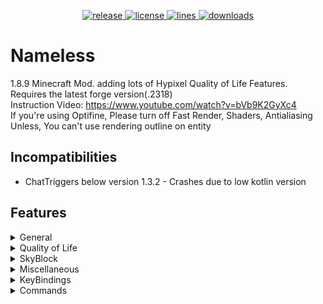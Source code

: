 <p align="center">
<a href="https://github.com/HappyAndJust/Nameless/releases/latest" target="_blank">
    <img alt="release" src="https://img.shields.io/github/v/release/HappyAndJust/Nameless?color=00FFFF&style=for-the-badge" />
  </a>
<a href="https://github.com/HappyAndJust/Nameless/blob/master/LICENSE">
    <img alt="license" src="https://img.shields.io/github/license/HappyAndJust/Nameless?color=00FFFF&style=for-the-badge">
 </a>
<a href="https://github.com/HappyAndJust/Nameless/">
    <img alt="lines" src="https://img.shields.io/tokei/lines/github/HappyAndJust/Nameless?color=00FFFF&style=for-the-badge">
 </a>
<a href="https://github.com/HappyAndJust/Nameless/releases/latest">
    <img alt="downloads" src="https://img.shields.io/github/downloads/HappyAndJust/Nameless/total?color=00FFFF&style=for-the-badge" />
</a>
</p>

# Nameless
1.8.9 Minecraft Mod. adding lots of Hypixel Quality of Life Features. Requires the latest forge version(.2318)<br>
Instruction Video: https://www.youtube.com/watch?v=bVb9K2GyXc4 <br>
If you're using Optifine, Please turn off Fast Render, Shaders, Antialiasing<br>
Unless, You can't use rendering outline on entity

## Incompatibilities
- ChatTriggers below version 1.3.2 - Crashes due to low kotlin version

## Features
<details>
  <summary>General</summary>

  - Glow All Players
  - Remove Negative Effects (blindness, nausea)
  - Bedwars ESP
  - Hide NPC in Lobby
  - Bedwars Ray Trace Bed
  - Display Better Armor in SkyWars
  - Remove Certain Mod ID Sent to Server
</details>
<details>
  <summary>Quality of Life</summary>

  - Join Hypixel Button in Main Menu
  - Reconnect Button in Disconnect Gui
  - Tab Complete /play commands in hypixel
  - Perspective
  - F5 Fix
  - Murderer Finder
  - Trajectory Preview
  - Show Ping numbers in TabList
  - Guess the Build Helper
  - Party Games Helper
    - Jigsaw Rush
    - RPG-16
    - Animal Slaughter
    - Avalanche
    - Anvil Spleef
    - Spider Maze
    - Dive
    - Lab Escape
  - Auto Accept Party
  - AFK Mode
  - Hide Tip Message
  - Cancel Certain Block Rendering
  - Pixel Party Helper
  - In Game Stat Viewer
</details>
<details>
  <summary>SkyBlock</summary>

  - Fairy Soul Waypoint
  - Glow Star Dungeon Mobs
  - Damage Indicator
  - Render Pointing Arrow to Wither/Blood Key
  - Blaze Solver
  - Jerry Workshop Gift ESP
  - Gemstone ESP
  - Glow Dropped Item
  - Livid Dagger Backstep Notifier
  - Glow Bats in Dungeons
  - Glow Dungeons Teammates
  - Show Wither Shield CoolTime
  - Click Anywhere to Open Slayer Menu
  - Enderman Slayer Helper
  - Disable Enderman Teleportation
  - Equip Pet Skin
</details>
<details>
 <summary>Miscellaneous</summary>

 - Auto Update Checker
 - Hit Delay Fix
 - Stop Log Spamming
 - Change Nickname Color
 - Texture Overlay
 - Hide Other Player's Fish Hook
 - Change Fishing Particle Color
 - Disguise Nickname
 - Change Leather Armor Color
 - No HurtCam
 - Change Damaged Entity Color
</details>
<details>
  <summary>KeyBindings</summary>

  - Open Gui
  - Perspective
  - Freeze FairySoul Paths
  - Ghost Block
  - Accept Party
  - Deny Party
  - Auto Send WatchDog Report to Nearest Player
</details>
<details>
  <summary>Commands</summary>

 - /currentdata - prints current game of hypixel
 - /searchbin - Search bins of specific item
 - /name - gets name history of player
 - /waypoint - Show paths to given coordinate
 - /viewstat - View someone's stats
</details>